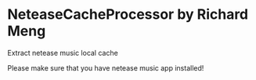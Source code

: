 # NeteaseCacheProcessor by Richard Meng
Extract netease music local cache

Please make sure that you have netease music app installed!
